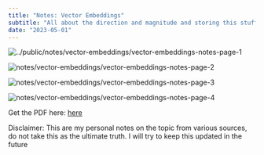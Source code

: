 ```yaml
---
title: "Notes: Vector Embeddings"
subtitle: "All about the direction and magnitude and storing this stuff"
date: "2023-05-01"
---
```




![../public/notes/vector-embeddings/vector-embeddings-notes-page-1](/notes/vector-embeddings/vector-embeddings-notes-page-1.jpg)

![notes/vector-embeddings/vector-embeddings-notes-page-2](/notes/vector-embeddings/vector-embeddings-notes-page-2.jpg)

![notes/vector-embeddings/vector-embeddings-notes-page-3](/notes/vector-embeddings/vector-embeddings-notes-page-3.jpg)

![notes/vector-embeddings/vector-embeddings-notes-page-4](/notes/vector-embeddings/vector-embeddings-notes-page-4.jpg)

Get the PDF here: [here](/notes/vector-embeddings/vector-embeddings-notespdf) 

Disclaimer: This are my personal notes on the topic from various sources, do not take this as the ultimate truth. I will try to keep this updated in the future